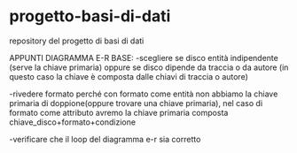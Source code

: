 # progetto-basi-di-dati
repository del progetto di basi di dati


APPUNTI DIAGRAMMA E-R BASE: 
-scegliere se disco entità indipendente (serve la chiave primaria) oppure se disco dipende da traccia o da autore (in questo caso la chiave è composta dalle chiavi di traccia o autore) 

-rivedere formato perché con formato come entità non abbiamo la chiave primaria di doppione(oppure trovare una chiave primaria), nel caso di formato come attributo avremo la chiave primaria composta chiave_disco+formato+condizione 

-verificare che il loop del diagramma e-r sia corretto 
